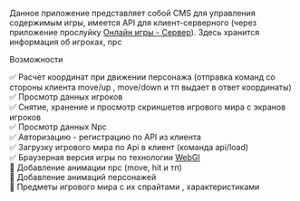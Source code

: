 Данное приложение представляет собой CMS для управления содержимым игры, имеется API для клиент-серверного (через приложение прослуйку [Онлайн игры - Сервер](https://github.com/webrobot1/app-server)).    Здесь хранится информация об игроках, npc

Возможности

:white_check_mark:    Расчет координат при движении персонажа (отправка команд со стороны клиента move/up , move/down и тп выдает в ответ координаты)    
:white_check_mark:    Просмотр данных игроков    
:white_check_mark:    Снятие, хранение и просмотр скриншетов игрового мира с экранов игроков    
:white_check_mark:    Просмотр данных Npc    
:white_check_mark:    Авторизацию - регистрацию по API из клиента    
:white_check_mark:    Загрузку игрового мира по Api в клиент (команда api/load)    
:white_check_mark:    Браузерная версия игры по технологии [WebGl](http://95.216.204.181:8080/data/game/index.html)    
:black_square_button: Добавление анимации npc (move, hit и тп)      
:black_square_button: Добавление анимаций персонажей    
:black_square_button: Предметы игрового мира с их спрайтами , характеристиками   